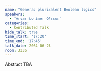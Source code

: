 ```yaml
---
name: "General plurivalent Boolean logics"
speakers:
  - "Orvar Lorimer Olsson"
categories:
  - Contributed Talk
hide_talk: true
time_start: '17:20'
time_end: '17:45'
talk_date: 2024-06-28
room: J335
---
```


Abstract TBA
